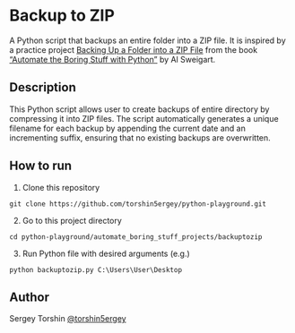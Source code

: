 # Backup to ZIP

A Python script that backups an entire folder into a ZIP file.
It is inspired by a practice project [Backing Up a Folder into a ZIP File](https://automatetheboringstuff.com/2e/chapter10/#calibre_link-338) from the book [“Automate the Boring Stuff with Python”](https://automatetheboringstuff.com/) by Al Sweigart.

## Description

This Python script allows user to create backups of entire directory by compressing it into ZIP files. The script automatically generates a unique filename for each backup by appending the current date and an incrementing suffix, ensuring that no existing backups are overwritten.

## How to run

1. Clone this repository
```
git clone https://github.com/torshin5ergey/python-playground.git
```
2. Go to this project directory
```
cd python-playground/automate_boring_stuff_projects/backuptozip
```
3. Run Python file with desired arguments (e.g.)
```
python backuptozip.py C:\Users\User\Desktop
```

## Author 

Sergey Torshin [@torshin5ergey](https://github.com/torshin5ergey)
